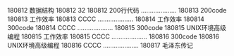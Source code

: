180812  数据结构
180812  32
180812  200行代码
....................
180813  200code
180813  工作效率
180813  CCCC
....................
180814  工作效率
180814  300code
180814  CCCC
....................
180815  300code
180815  UNIX环境高级编程
180815  工作效率
180815  CCCC
....................
180816  300code
180816  UNIX环境高级编程
180816  CCCC
....................
180817  毛泽东传记
